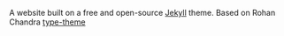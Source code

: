 A website built on a free and open-source [Jekyll](https://jekyllrb.com) theme. Based on Rohan Chandra [type-theme](https://github.com/rohanchandra/type-theme)
